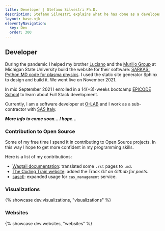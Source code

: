 ```yaml
---
title: Developer | Stefano Silvestri Ph.D.
description: Stefano Silvestri explains what he has done as a developer at OLAB.
layout: base.njk
eleventyNavigation:
  key: Dev
  order: 300
---
```


## Developer

During the pandemic I helped my brother [Luciano](https://lucianogsilvestri.github.io/) and the [Murillo Group](https://murillogroupmsu.com/) at Michigan State University build the website for their software: [SARKAS: Python MD code for plasma physics](https://murillo-group.github.io/sarkas). I used the static site generator Sphinx to design and build it. We went live on November 2021.

In mid September 2021 I enrolled in a 14(+3)-weeks bootcamp [EPICODE School](https://epicode.com) to learn about Full Stack development.

Currently, I am a software developer at [O-LAB](https://olab-studio.com) and I work as a sub-contractor with [SAS Italy](https://www.sas.com/it_it/home.html).

***More info to come soon... I hope...***
### Contribution to Open Source
Some of my free time I spend it in contributing to Open Source projects. In this way I hope to get more confident in my programming skills.

Here is a list of my contributions:
- [Wagtail documentation](https://github.com/wagtail/wagtail/pull/8759): translated some `.rst` pages to `.md`.
- [The Coding Train website](https://github.com/CodingTrain/thecodingtrain.com/pull/338): added the Track *Git an Github for poets*. 
- [sasctl](https://github.com/sassoftware/python-sasctl/pull/129): expanded usage for `cas_management` service. 

### Visualizations

{% showcase dev.visualizations, "visualizations" %}

### Websites

{% showcase dev.websites, "websites" %}